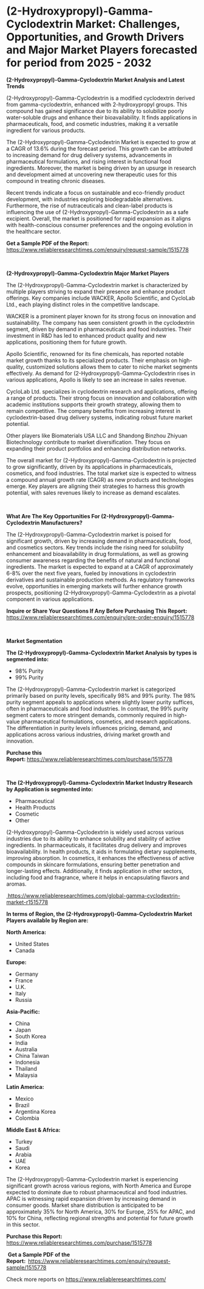 <p><h1>(2-Hydroxypropyl)-Gamma-Cyclodextrin Market: Challenges, Opportunities, and Growth Drivers and Major Market Players forecasted for period from 2025 - 2032</h1></p><p><strong>(2-Hydroxypropyl)-Gamma-Cyclodextrin Market Analysis and Latest Trends</strong></p>
<p><p>(2-Hydroxypropyl)-Gamma-Cyclodextrin is a modified cyclodextrin derived from gamma-cyclodextrin, enhanced with 2-hydroxypropyl groups. This compound has gained significance due to its ability to solubilize poorly water-soluble drugs and enhance their bioavailability. It finds applications in pharmaceuticals, food, and cosmetic industries, making it a versatile ingredient for various products.</p><p>The (2-Hydroxypropyl)-Gamma-Cyclodextrin Market is expected to grow at a CAGR of 13.6% during the forecast period. This growth can be attributed to increasing demand for drug delivery systems, advancements in pharmaceutical formulations, and rising interest in functional food ingredients. Moreover, the market is being driven by an upsurge in research and development aimed at uncovering new therapeutic uses for this compound in treating chronic diseases.</p><p>Recent trends indicate a focus on sustainable and eco-friendly product development, with industries exploring biodegradable alternatives. Furthermore, the rise of nutraceuticals and clean-label products is influencing the use of (2-Hydroxypropyl)-Gamma-Cyclodextrin as a safe excipient. Overall, the market is positioned for rapid expansion as it aligns with health-conscious consumer preferences and the ongoing evolution in the healthcare sector.</p></p>
<p><strong>Get a Sample PDF of the Report:&nbsp;</strong> <a href="https://www.reliableresearchtimes.com/enquiry/request-sample/1515778?utm_campaign=1933&utm_medium=2&utm_source=Github&utm_content=ia&utm_term=18012025&utm_id=2-hydroxypropyl-gamma-cyclodextrin">https://www.reliableresearchtimes.com/enquiry/request-sample/1515778</a></p>
<p>&nbsp;</p>
<p><strong>(2-Hydroxypropyl)-Gamma-Cyclodextrin Major Market Players</strong></p>
<p><p>The (2-Hydroxypropyl)-Gamma-Cyclodextrin market is characterized by multiple players striving to expand their presence and enhance product offerings. Key companies include WACKER, Apollo Scientific, and CycloLab Ltd., each playing distinct roles in the competitive landscape.</p><p>WACKER is a prominent player known for its strong focus on innovation and sustainability. The company has seen consistent growth in the cyclodextrin segment, driven by demand in pharmaceuticals and food industries. Their investment in R&D has led to enhanced product quality and new applications, positioning them for future growth.</p><p>Apollo Scientific, renowned for its fine chemicals, has reported notable market growth thanks to its specialized products. Their emphasis on high-quality, customized solutions allows them to cater to niche market segments effectively. As demand for (2-Hydroxypropyl)-Gamma-Cyclodextrin rises in various applications, Apollo is likely to see an increase in sales revenue.</p><p>CycloLab Ltd. specializes in cyclodextrin research and applications, offering a range of products. Their strong focus on innovation and collaboration with academic institutions supports their growth strategy, allowing them to remain competitive. The company benefits from increasing interest in cyclodextrin-based drug delivery systems, indicating robust future market potential.</p><p>Other players like Biomaterials USA LLC and Shandong Binzhou Zhiyuan Biotechnology contribute to market diversification. They focus on expanding their product portfolios and enhancing distribution networks.</p><p>The overall market for (2-Hydroxypropyl)-Gamma-Cyclodextrin is projected to grow significantly, driven by its applications in pharmaceuticals, cosmetics, and food industries. The total market size is expected to witness a compound annual growth rate (CAGR) as new products and technologies emerge. Key players are aligning their strategies to harness this growth potential, with sales revenues likely to increase as demand escalates.</p></p>
<p>&nbsp;</p>
<p><strong>What Are The Key Opportunities For (2-Hydroxypropyl)-Gamma-Cyclodextrin Manufacturers?</strong></p>
<p><p>The (2-Hydroxypropyl)-Gamma-Cyclodextrin market is poised for significant growth, driven by increasing demand in pharmaceuticals, food, and cosmetics sectors. Key trends include the rising need for solubility enhancement and bioavailability in drug formulations, as well as growing consumer awareness regarding the benefits of natural and functional ingredients. The market is expected to expand at a CAGR of approximately 6-8% over the next five years, fueled by innovations in cyclodextrin derivatives and sustainable production methods. As regulatory frameworks evolve, opportunities in emerging markets will further enhance growth prospects, positioning (2-Hydroxypropyl)-Gamma-Cyclodextrin as a pivotal component in various applications.</p></p>
<p><strong>Inquire or Share Your Questions If Any Before Purchasing This Report:</strong> <a href="https://www.reliableresearchtimes.com/enquiry/pre-order-enquiry/1515778?utm_campaign=1933&utm_medium=2&utm_source=Github&utm_content=ia&utm_term=18012025&utm_id=2-hydroxypropyl-gamma-cyclodextrin">https://www.reliableresearchtimes.com/enquiry/pre-order-enquiry/1515778</a></p>
<p>&nbsp;</p>
<p><strong>Market Segmentation</strong></p>
<p><strong>The (2-Hydroxypropyl)-Gamma-Cyclodextrin Market Analysis by types is segmented into:</strong></p>
<p><ul><li>98% Purity</li><li>99% Purity</li></ul></p>
<p><p>The (2-Hydroxypropyl)-Gamma-Cyclodextrin market is categorized primarily based on purity levels, specifically 98% and 99% purity. The 98% purity segment appeals to applications where slightly lower purity suffices, often in pharmaceuticals and food industries. In contrast, the 99% purity segment caters to more stringent demands, commonly required in high-value pharmaceutical formulations, cosmetics, and research applications. The differentiation in purity levels influences pricing, demand, and applications across various industries, driving market growth and innovation.</p></p>
<p><strong>Purchase this Report:&nbsp;</strong><a href="https://www.reliableresearchtimes.com/purchase/1515778?utm_campaign=1933&utm_medium=2&utm_source=Github&utm_content=ia&utm_term=18012025&utm_id=2-hydroxypropyl-gamma-cyclodextrin">https://www.reliableresearchtimes.com/purchase/1515778</a></p>
<p>&nbsp;</p>
<p><strong>The (2-Hydroxypropyl)-Gamma-Cyclodextrin Market Industry Research by Application is segmented into:</strong></p>
<p><ul><li>Pharmaceutical</li><li>Health Products</li><li>Cosmetic</li><li>Other</li></ul></p>
<p><p>(2-Hydroxypropyl)-Gamma-Cyclodextrin is widely used across various industries due to its ability to enhance solubility and stability of active ingredients. In pharmaceuticals, it facilitates drug delivery and improves bioavailability. In health products, it aids in formulating dietary supplements, improving absorption. In cosmetics, it enhances the effectiveness of active compounds in skincare formulations, ensuring better penetration and longer-lasting effects. Additionally, it finds application in other sectors, including food and fragrance, where it helps in encapsulating flavors and aromas.</p></p>
<p><a href="https://www.reliableresearchtimes.com/global-gamma-cyclodextrin-market-r1515778?utm_campaign=1933&utm_medium=2&utm_source=Github&utm_content=ia&utm_term=18012025&utm_id=2-hydroxypropyl-gamma-cyclodextrin">&nbsp;https://www.reliableresearchtimes.com/global-gamma-cyclodextrin-market-r1515778</a></p>
<p><strong>In terms of Region, the (2-Hydroxypropyl)-Gamma-Cyclodextrin Market Players available by Region are:</strong></p>
<p>
    <p> <strong> North America: </strong>
        <ul>
            <li>United States</li>
            <li>Canada</li>
        </ul>
        </p> 
    <p> <strong> Europe: </strong>
        <ul>
            <li>Germany</li>
            <li>France</li>
            <li>U.K.</li>
            <li>Italy</li>
            <li>Russia</li>
        </ul>
        </p> 
    <p> <strong> Asia-Pacific: </strong>
        <ul>
            <li>China</li>
            <li>Japan</li>
            <li>South Korea</li>
            <li>India</li>
            <li>Australia</li>
            <li>China Taiwan</li>
            <li>Indonesia</li>
            <li>Thailand</li>
            <li>Malaysia</li>
        </ul>
        </p> 
    <p> <strong> Latin America: </strong>
        <ul>
            <li>Mexico</li>
            <li>Brazil</li>
            <li>Argentina Korea</li>
            <li>Colombia</li>
        </ul>
        </p> 
    <p> <strong> Middle East & Africa: </strong>
        <ul>
            <li>Turkey</li>
            <li>Saudi</li>
            <li>Arabia</li>
            <li>UAE</li>
            <li>Korea</li>
        </ul>
    </p>
    </p>
<p><p>The (2-Hydroxypropyl)-Gamma-Cyclodextrin market is experiencing significant growth across various regions, with North America and Europe expected to dominate due to robust pharmaceutical and food industries. APAC is witnessing rapid expansion driven by increasing demand in consumer goods. Market share distribution is anticipated to be approximately 35% for North America, 30% for Europe, 25% for APAC, and 10% for China, reflecting regional strengths and potential for future growth in this sector.</p></p>
<p><strong>Purchase this Report: </strong><a href="https://www.reliableresearchtimes.com/purchase/1515778?utm_campaign=1933&utm_medium=2&utm_source=Github&utm_content=ia&utm_term=18012025&utm_id=2-hydroxypropyl-gamma-cyclodextrin">https://www.reliableresearchtimes.com/purchase/1515778</a></p>
<p>&nbsp;<strong>Get a Sample PDF of the Report:&nbsp;&nbsp;</strong><a href="https://www.reliableresearchtimes.com/enquiry/request-sample/1515778?utm_campaign=1933&utm_medium=2&utm_source=Github&utm_content=ia&utm_term=18012025&utm_id=2-hydroxypropyl-gamma-cyclodextrin">https://www.reliableresearchtimes.com/enquiry/request-sample/1515778</a></p>
<p><strong></strong></p>
<p>Check more reports on <a href="https://www.reliableresearchtimes.com/?utm_campaign=1933&utm_medium=2&utm_source=Github&utm_content=ia&utm_term=18012025&utm_id=2-hydroxypropyl-gamma-cyclodextrin">https://www.reliableresearchtimes.com/</a></p>